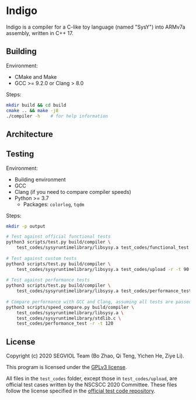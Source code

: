 # Indigo

Indigo is a compiler for a C-like toy language (named "SysY") into ARMv7a assembly, written in C++ 17.

## Building

Environment:

- CMake and Make
- GCC >= 9.2.0 or Clang > 8.0

Steps:

```sh
mkdir build && cd build
cmake .. && make -j8
./compiler -h    # for help information
```

## Architecture



## Testing

Environment:

- Building environment
- GCC
- Clang (if you need to compare compiler speeds)
- Python >= 3.7
  - Packages: `colorlog`, `tqdm`

Steps:

```sh
mkdir -p output

# Test against official functional tests
python3 scripts/test.py build/compiler \
    test_codes/sysyruntimelibrary/libsysy.a test_codes/functional_test -r
    
# Test against custom tests
python3 scripts/test.py build/compiler \
    test_codes/sysyruntimelibrary/libsysy.a test_codes/upload -r -t 90
    
# Test against performance tests
python3 scripts/test.py build/compiler \
    test_codes/sysyruntimelibrary/libsysy.a test_codes/performance_test -r -t 120 -z
    
# Compare performance with GCC and Clang, assuming all tests are passed
python3 scripts/speed_compare.py build/compiler \
    test_codes/sysyruntimelibrary/libsysy.a \
    test_codes/sysyruntimelibrary/stdlib.c \
    test_codes/performance_test -r -t 120
```

## License

Copyright (c) 2020 SEGVIOL Team (Bo Zhao, Qi Teng, Yichen He, Ziye Li).

This program is licensed under the [GPLv3 license][gplv3].

[gplv3]: https://www.gnu.org/licenses/gpl-3.0.en.html

All files in the `test_codes` folder, except those in `test_codes/upload`, are official test cases written by the NSCSCC 2020 Committee. These files follow the license specified in the [official test code repository][test_code].

[test_code]: https://gitlab.eduxiji.net/windcome/sysyruntimelibrary

